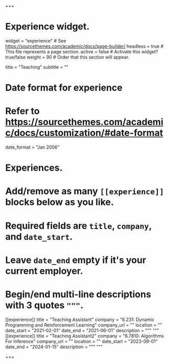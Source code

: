 +++
# Experience widget.
widget = "experience"  # See https://sourcethemes.com/academic/docs/page-builder/
headless = true  # This file represents a page section.
active = false  # Activate this widget? true/false
weight = 90  # Order that this section will appear.

title = "Teaching"
subtitle = ""

# Date format for experience
#   Refer to https://sourcethemes.com/academic/docs/customization/#date-format
date_format = "Jan 2006"

# Experiences.
#   Add/remove as many `[[experience]]` blocks below as you like.
#   Required fields are `title`, `company`, and `date_start`.
#   Leave `date_end` empty if it's your current employer.
#   Begin/end multi-line descriptions with 3 quotes `"""`.
[[experience]]
  title = "Teaching Assistant"
  company = "6.231: Dynamic Programming and Reinforcement Learning"
  company_url = ""
  location = ""
  date_start = "2021-02-01"
  date_end = "2021-06-01"
  description = """
  """
[[experience]]
  title = "Teaching Assistant2"
  company = "6.7810: Algorithms For Inference"
  company_url = ""
  location = ""
  date_start = "2023-09-01"
  date_end = "2024-01-15"
  description = """
  """

+++
